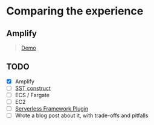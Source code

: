 # Comparing the experience

## Amplify

> [Demo](https://main.d1wh3crdzgqavq.amplifyapp.com/)

## TODO

- [x] Amplify
- [ ] [SST construct](https://docs.sst.dev/constructs/NextjsSite)
- [ ] ECS / Fargate
- [ ] EC2
- [ ] [Serverless Framework Plugin](https://www.serverless.com/plugins/serverless-nextjs-plugin)
- [ ] Wrote a blog post about it, with trade-offs and pitfalls
